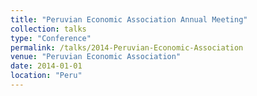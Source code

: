 ```yaml
---
title: "Peruvian Economic Association Annual Meeting"
collection: talks
type: "Conference"
permalink: /talks/2014-Peruvian-Economic-Association
venue: "Peruvian Economic Association"
date: 2014-01-01
location: "Peru"
---
```

